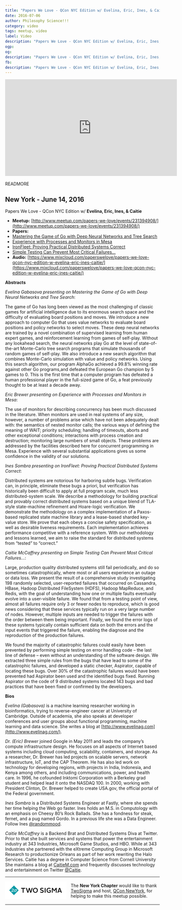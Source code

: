 ```yaml
---
title: "Papers We Love - QCon NYC Edition w/ Evelina, Eric, Ines, & Caitie "
date: 2016-07-06
author: Philosophy Science!!!
category: video
tags: meetup, video
label: Video
description: "Papers We Love - QCon NYC Edition w/ Evelina, Eric, Ines, & Caitie on 2016-07-06"
ogp:
og:
description: "Papers We Love - QCon NYC Edition w/ Evelina, Eric, Ines, & Caitie on 2016-07-06"
fb:
description: "Papers We Love - QCon NYC Edition w/ Evelina, Eric, Ines, & Caitie on 2016-07-06"
---
```


<iframe class="video" width="560" height="315" src="https://www.youtube.com/embed/-3tw2MYYT0Q" frameborder="0" allowfullscreen></iframe>

READMORE

## New York - June 14, 2016

Papers We Love - QCon NYC Edition w/ **Evelina, Eric, Ines, & Caitie**

* **Meetup:** [http://www.meetup.com/papers-we-love/events/231394908/](http://www.meetup.com/papers-we-love/events/231394908/)
* **Papers:**
 * [Mastering the Game of Go with Deep Neural Networks and Tree Search](http://bit.ly/1P2dD7H)
 * [Experience with Processes and Monitors in Mesa](http://bit.ly/29tCFFp)
 * [IronFleet: Proving Practical Distributed Systems Correct](http://bit.ly/29tC9XP)
 * [Simple Testing Can Prevent Most Critical Failures...](http://bit.ly/1oNFHjs)
* **Audio:** [https://www.mixcloud.com/paperswelove/papers-we-love-qcon-nyc-edition-w-evelina-eric-ines-caitie/](https://www.mixcloud.com/paperswelove/papers-we-love-qcon-nyc-edition-w-evelina-eric-ines-caitie/)

**Abstracts**

*Evelina Gabasova presenting on Mastering the Game of Go with Deep Neural Networks and Tree Search*:

The game of Go has long been viewed as the most challenging of classic games for artificial intelligence due to its enormous search space and the difficulty of evaluating board positions and moves. We introduce a new approach to computer Go that uses value networks to evaluate board positions and policy networks to select moves. These deep neural networks are trained by a novel combination of supervised learning from human expert games, and reinforcement learning from games of self-play. Without any lookahead search, the neural networks play Go at the level of state-of-the-art Monte-Carlo tree search programs that simulate thousands of random games of self-play. We also introduce a new search algorithm that combines Monte-Carlo simulation with value and policy networks. Using this search algorithm, our program AlphaGo achieved a 99.8% winning rate against other Go programs,and defeated the European Go champion by 5 games to 0. This is the first time that a computer program has defeated a human professional player in the full-sized game of Go, a feat previously thought to be at least a decade away.

*Eric Brewer presenting on Experience with Processes and Monitors in Mesa*:

The use of monitors for describing concurrency has been much discussed in the literature. When monitors are used in real systems of any size, however, a number of problems arise which have not been adequately dealt with: the semantics of nested monitor calls; the various ways of defining the meaning of WAIT; priority scheduling; handling of timeouts, aborts and other exceptional conditions; interactions with process creation and destruction; monitoring large numbers of small objects. These problems are addressed by the facilities described here for concurrent programming in Mesa. Experience with several substantial applications gives us some confidence in the validity of our solutions.

*Ines Sombra presenting on IronFleet: Proving Practical Distributed Systems Correct*:

Distributed systems are notorious for harboring subtle bugs. Verification can, in principle, eliminate these bugs a priori, but verification has historically been difficult to apply at full program scale, much less distributed-system scale. We describe a methodology for building practical and provably correct distributed systems based on a unique blend of TLA-style state-machine refinement and Hoare-logic verification. We demonstrate the methodology on a complex implementation of a Paxos-based replicated state machine library and a lease-based sharded key-value store. We prove that each obeys a concise safety specification, as well as desirable liveness requirements. Each implementation achieves performance competitive with a reference system. With our methodology and lessons learned, we aim to raise the standard for distributed systems from “tested” to “correct.”

*Caitie McCaffrey presenting on Simple Testing Can Prevent Most Critical Failures...*:

Large, production quality distributed systems still fail periodically, and do so sometimes catastrophically, where most or all users experience an outage or data loss. We present the result of a comprehensive study investigating 198 randomly selected, user-reported failures that occurred on Cassandra, HBase, Hadoop Distributed FileSystem (HDFS), Hadoop MapReduce, and Redis, with the goal of understanding how one or multiple faults eventually evolve into a user-visible failure. We found that from a testing point of view, almost all failures require only 3 or fewer nodes to reproduce, which is good news considering that these services typically run on a very large number of nodes. However, multiple inputs are needed to trigger the failures with the order between them being important. Finally, we found the error logs of these systems typically contain sufficient data on both the errors and the input events that triggered the failure, enabling the diagnose and the reproduction of the production failures.

We found the majority of catastrophic failures could easily have been prevented by performing simple testing on error handling code – the last line of defense – even without an understanding of the software design. We extracted three simple rules from the bugs that have lead to some of the catastrophic failures, and developed a static checker, Aspirator, capable of locating these bugs. Over 30% of the catastrophic failures would have been prevented had Aspirator been used and the identified bugs fixed. Running Aspirator on the code of 9 distributed systems located 143 bugs and bad practices that have been fixed or confirmed by the developers.

**Bios**

*Evelina (Gabasova)* is a machine learning researcher working in bioinformatics, trying to reverse-engineer cancer at University of Cambridge. Outside of academia, she also speaks at developer conferences and user groups about functional programming, machine learning and data science. She writes a blog at [http://www.evelinag.com](http://www.evelinag.com/).

*Dr. (Eric) Brewer* joined Google in May 2011 and leads the company’s compute infrastructure design. He focuses on all aspects of Internet­ based systems including cloud computing, scalability, containers, and storage. As a researcher, Dr. Brewer has led projects on scalable servers, network infrastructure, IoT, and the CAP Theorem. He has also led work on technology for developing regions, with projects in India, Indonesia, and Kenya among others, and including communications, power, and health care. In 1996, he co­founded Inktomi Corporation with a Berkeley grad student and helped lead it onto the NASDAQ 100. In 2000, working with President Clinton, Dr. Brewer helped to create USA.gov, the official portal of the Federal government.

*Ines Sombra* is a Distributed Systems Engineer at Fastly, where she spends her time helping the Web go faster. Ines holds an M.S. in Computology with an emphasis on Cheesy 80’s Rock Ballads. She has a fondness for steak, fernet, and a pug named Gordo. In a previous life she was a Data Engineer. Follow Ines [@randommood](https://twitter.com/randommood).

*Caitie McCaffrey* is a Backend Brat and Distributed Systems Diva at Twitter.  Prior to that she built  services and systems that power the entertainment industry at 343 Industries, Microsoft Game Studios, and HBO.  While at 343 Industries she partnered with the eXtreme Computing Group in Microsoft Research to productionize Orleans as part of her work rewriting the Halo Services.  Caitie has a degree in Computer Science from Cornell University She maintains a blog at [CaitieM.com](https://caitiem.com/) and frequently discusses technology and entertainment on Twitter [@Caitie](https://twitter.com/caitie).

---

<p style="display: flex; flex-direction: row; justify-content: center; align-items: center;">
<a href="https://www.twosigma.com/"><img src="/images/TwoSigma_RGB.jpg" alt="TwoSigma" title="TwoSigma - Platinum Sponsor of Papers We Love NYC" style="width: 200px; margin: 0 1em 0 0;"></a> <span style="flex: 1;">The <strong>New York Chapter</strong> would like to thank <a href="http://www.twosigma.com">TwoSigma</a> and host, <a href="https://qconnewyork.com/">QCon NewYork</a>, for helping to make this meetup possible.</span>
</p>

---
